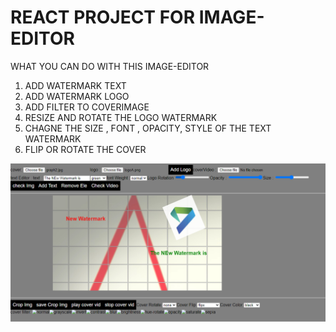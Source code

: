 
# REACT PROJECT FOR IMAGE-EDITOR 


WHAT YOU CAN DO WITH THIS IMAGE-EDITOR

1. ADD WATERMARK TEXT
2. ADD WATERMARK LOGO
3. ADD FILTER TO COVERIMAGE
4. RESIZE AND ROTATE THE LOGO WATERMARK
5. CHAGNE THE SIZE , FONT , OPACITY, STYLE OF THE TEXT WATERMARK
6. FLIP OR ROTATE THE COVER


![basic-image-editor-demo](https://github.com/coderaudi/image_editor/blob/master/src/assets/demo.PNG)
